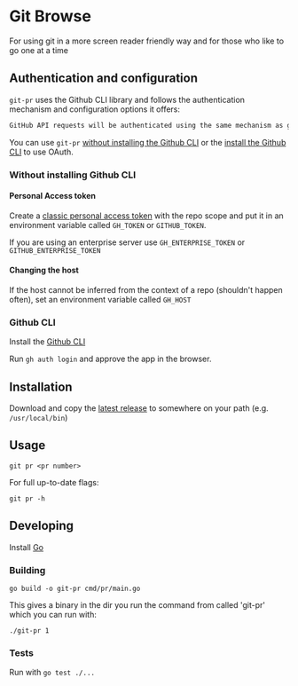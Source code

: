 # Git Browse

For using git in a more screen reader friendly way and for those who like to go one at a time

## Authentication and configuration
`git-pr` uses the Github CLI library and follows the authentication mechanism and configuration options it offers:

```markdown
GitHub API requests will be authenticated using the same mechanism as gh, i.e. using the values of GH_TOKEN and GH_HOST environment variables and falling back to the user's stored OAuth token
```

You can use `git-pr` [without installing the Github CLI](#without-installing-github-cli) or the [install the Github CLI](#github-cli) to use OAuth.

### Without installing Github CLI
#### Personal Access token
Create a [classic personal access token](https://github.com/settings/tokens/new) with the repo scope
and put it in an environment variable called `GH_TOKEN` or `GITHUB_TOKEN`.

If you are using an enterprise server use `GH_ENTERPRISE_TOKEN` or `GITHUB_ENTERPRISE_TOKEN`

#### Changing the host
If the host cannot be inferred from the context of a repo (shouldn't happen often), set an environment variable called `GH_HOST`

### Github CLI
Install the [Github CLI](https://cli.github.com/)

Run `gh auth login` and approve the app in the browser. 

## Installation

Download and copy the [latest release](https://github.com/hbk619/git-browse/releases/download/v0.0.6/git-pr) to somewhere on your path (e.g. `/usr/local/bin`)

## Usage

`git pr <pr number>`

For full up-to-date flags:

`git pr -h`

## Developing

Install [Go](https://go.dev/doc/install)

### Building

`go build -o git-pr cmd/pr/main.go`

This gives a binary in the dir you run the command from called 'git-pr' which you can run with:

`./git-pr 1`

### Tests

Run with `go test ./...`